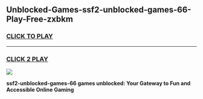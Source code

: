 
## Unblocked-Games-ssf2-unblocked-games-66-Play-Free-zxbkm
<h3>
<a href="https://premium76.site?title=ssf2-unblocked-games-66&ref=10A">CLICK TO PLAY</a></h3>
<hr>

<h3>
<a href="https://premium76.site?title=ssf2-unblocked-games-66&ref=10A">CLICK 2 PLAY</a>
  
</h3>

<a href="https://premium76.site?title=ssf2-unblocked-games-66&ref=10A"><img src="https://clearcache.store/games.png"></a>


**ssf2-unblocked-games-66 games unblocked: Your Gateway to Fun and Accessible Online Gaming**
